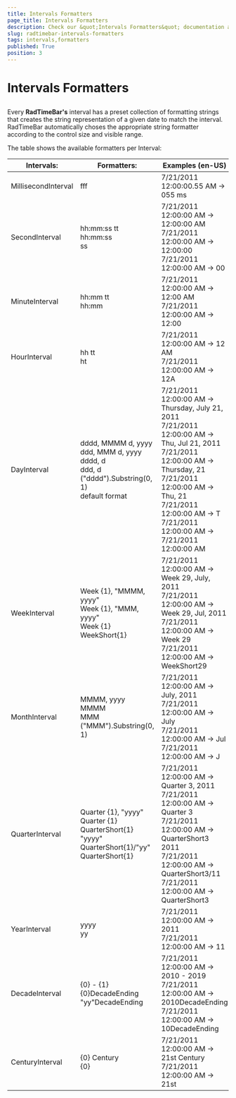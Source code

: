 ```yaml
---
title: Intervals Formatters
page_title: Intervals Formatters
description: Check our &quot;Intervals Formatters&quot; documentation article for the RadTimeBar {{ site.framework_name }} control.
slug: radtimebar-intervals-formatters
tags: intervals,formatters
published: True
position: 3
---
```


# Intervals Formatters



## 

Every __RadTimeBar's__ interval has a preset collection of formatting strings that creates the string representation of a given date to match the interval. RadTimeBar automatically choses the appropriate string formatter according to the control size and visible range.

The table shows the available formatters per Interval:

<table>
	<thead>
		<tr>
			<th>Intervals:</th>
			<th>Formatters:</th>
			<th>Examples (en-US)</th>
		</tr>
	</thead>
	<tbody>	
		<tr>
			<td>MillisecondInterval</td>
			<td>fff</td>
			<td>7/21/2011 12:00:00.55 AM -> 055 ms</td>
		</tr>
		<tr>
			<td>SecondInterval</td>
			<td>
				 hh:mm:ss tt <br/> 
				 hh:mm:ss <br/>
				 ss
			</td>
			<td>
				7/21/2011 12:00:00 AM -> 12:00:00 AM <br/>
				7/21/2011 12:00:00 AM -> 12:00:00 <br/>
				7/21/2011 12:00:00 AM -> 00
			</td>
		</tr>
		<tr>
			<td>MinuteInterval</td>
			<td>
				 hh:mm tt <br/>
				 hh:mm
			</td>
			<td>
				7/21/2011 12:00:00 AM -> 12:00 AM <br/>
				7/21/2011 12:00:00 AM -> 12:00
			</td>
		</tr>
		<tr>
			<td>HourInterval</td>
			<td>
				 hh tt <br/>
				 ht
			</td>
			<td>
				7/21/2011 12:00:00 AM -> 12 AM <br/>
				7/21/2011 12:00:00 AM -> 12A
			</td>
		</tr>
		<tr>
			<td>DayInterval</td>
			<td>
				 dddd, MMMM d, yyyy <br/>
				 ddd, MMM d, yyyy <br/>
				 dddd, d <br/>
				 ddd, d <br/>
				 ("dddd").Substring(0, 1) <br/>
				 default format
			</td>
			<td>
				 7/21/2011 12:00:00 AM -> Thursday, July 21, 2011 <br/>
				 7/21/2011 12:00:00 AM -> Thu, Jul 21, 2011 <br/>
				 7/21/2011 12:00:00 AM -> Thursday, 21 <br/>
				 7/21/2011 12:00:00 AM -> Thu, 21 <br/>
				 7/21/2011 12:00:00 AM -> T <br/>
				 7/21/2011 12:00:00 AM -> 7/21/2011 12:00:00 AM
			</td>
		</tr>
		<tr>
			<td>WeekInterval</td>
			<td>
				 Week {1}, "MMMM, yyyy" <br/>
				 Week {1}, "MMM, yyyy" <br/>
				 Week {1} <br/>
				 WeekShort{1}
			</td>
			<td>
				 7/21/2011 12:00:00 AM -> Week 29, July, 2011 <br/>
				 7/21/2011 12:00:00 AM -> Week 29, Jul, 2011 <br/>
				 7/21/2011 12:00:00 AM -> Week 29 <br/>
				 7/21/2011 12:00:00 AM -> WeekShort29
			</td>
		</tr>
		<tr>
			<td>MonthInterval</td>
			<td>
				 MMMM, yyyy <br/>
				 MMMM <br/>
				 MMM <br/>
				 ("MMM").Substring(0, 1)
			</td>
			<td>
				 7/21/2011 12:00:00 AM -> July, 2011 <br/>
				 7/21/2011 12:00:00 AM -> July <br/>
				 7/21/2011 12:00:00 AM -> Jul <br/>
				 7/21/2011 12:00:00 AM -> J
			</td>
		</tr>
		<tr>
			<td>QuarterInterval</td>
			<td>
				 Quarter {1}, "yyyy" <br/>
				 Quarter {1} <br/>
				 QuarterShort{1} "yyyy" <br/>
				 QuarterShort{1}/"yy" <br/>
				 QuarterShort{1}
			</td>
			<td>
				 7/21/2011 12:00:00 AM -> Quarter 3, 2011 <br/>
				 7/21/2011 12:00:00 AM -> Quarter 3 <br/>
				 7/21/2011 12:00:00 AM -> QuarterShort3 2011 <br/>
				 7/21/2011 12:00:00 AM -> QuarterShort3/11 <br/>
				 7/21/2011 12:00:00 AM -> QuarterShort3
			</td>
		</tr>
		<tr>
			<td>YearInterval</td>
			<td>
				 yyyy <br/>
				 yy
			</td>
			<td>
				 7/21/2011 12:00:00 AM -> 2011 <br/>
				 7/21/2011 12:00:00 AM -> 11
			</td>
		</tr>
		<tr>
			<td>DecadeInterval</td>
			<td>
				 {0} - {1} <br/>
				 {0}DecadeEnding <br/>
				 "yy"DecadeEnding
			</td>
			<td>
				 7/21/2011 12:00:00 AM -> 2010 - 2019 <br/>
				 7/21/2011 12:00:00 AM -> 2010DecadeEnding <br/>
				 7/21/2011 12:00:00 AM -> 10DecadeEnding
			</td>
		</tr>
		<tr>
			<td>CenturyInterval</td>
			<td>
				 {0} Century <br/>
				 {0}
			</td>
			<td>
				 7/21/2011 12:00:00 AM -> 21st Century <br/>
				 7/21/2011 12:00:00 AM -> 21st
			</td>
		</tr>
	</tbody>
</table>